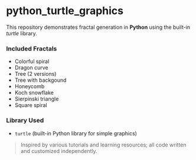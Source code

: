 # python_turtle_graphics

This repository demonstrates fractal generation in **Python** using the built-in *turtle* library.

### Included Fractals

- Colorful spiral  
- Dragon curve  
- Tree (2 versions)
- Tree with backgound  
- Honeycomb  
- Koch snowflake  
- Sierpinski triangle  
- Square spiral  

### Library Used

- `turtle` (built-in Python library for simple graphics)

> Inspired by various tutorials and learning resources; all code written and customized independently.
